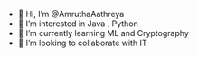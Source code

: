 - 👋 Hi, I’m @AmruthaAathreya
- 👀 I’m interested in Java , Python 
- 🌱 I’m currently learning ML and Cryptography
- 💞️ I’m looking to collaborate with IT


<!---
AmruthaAathreya/AmruthaAathreya is a ✨ special ✨ repository because its `README.md` (this file) appears on your GitHub profile.
You can click the Preview link to take a look at your changes.
--->
